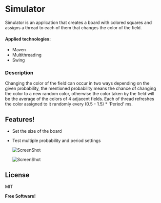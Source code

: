 # Simulator
Simulator is an application that creates a board with colored squares and assigns a thread to each of them that changes the color of the field.

#### Applied technologies:
- Maven
- Multithreading
- Swing
### Description
Changing the color of the field can occur in two ways depending on the given probability, the mentioned probability means the chance of changing the color to a new random color, otherwise the color taken by the field will be the average of the colors of 4 adjacent fields.
Each of  thread refreshes the color assigned to it randomly every (0.5 - 1.5) * 'Period' ms.

## Features!
- Set the size of the board
- Test multiple probability and period settings

    ![ScreenShot](https://raw.githubusercontent.com/InBinaryWorld/Simulator/master/SS/SS1.png)

    ![ScreenShot](https://raw.githubusercontent.com/InBinaryWorld/Simulator/master/SS/SS2.png)
    
  
## License
MIT

**Free Software!**